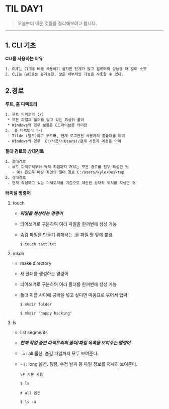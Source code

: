 # 	TIL DAY1

> 오늘부터 배운 것들을 정리해보려고 합니다. 

___

## 1. CLI 기초 

**CLI를 사용하는 이유**

 	1. GUI는 CLI에 비해 사용하기 쉽지만 단계가 많고 컴퓨터의 성능을 더 많이 소모
 	2. CLI는 GUI로는 불가능한, 많은 세부적인 기능을 사용할 수 있다.



## 2.경로

__루트, 홈 디렉토리__

 	1. 루트 디렉토리 (/)
     * 모든 파일과 폴더를 담고 있는 최상위 폴더
     * Windows의 경우 보통은 C드라이브를 의미함 
 	2.  홈 디렉토리 (~)
     - Tilde (틸드)라고 부르며, 현재 로그인된 사용자의 홈폴더를 의미
     - Windows의 경우  C:/사용자(Users)/현재 사용자 계정을 의미

__절대 경로와 상대경로__

 	1. 절대경로
     - 루트 디렉토리부터 목적 지점까지 거치는 모든 경로를 전부 작성한 것
       - 예) 윈도우 바탕 화면의 절대 경로 C:/Users/kyle/Desktop
 	2. 상대경로
     - 현재 작업하고 있는 디렉토리를 기준으로 계산된 상대적 위치를 작성한 것

__터미널 명령어__

 1. touch 

    - ___파일을 생성하는 명령어___

    - 띄어쓰기로 구분하여 여러 파일을 한꺼번에 생성 가능

    - 숨김 파일을 만들기 위해서는 .을 파일 명 앞에 붙임

      `$ touch text.txt`

 2. mkdir 

    - make directory

    - 새 폴더를 생성하는 명령어

    - 띄어쓰기로 구분하여 여러 폴더를 한꺼번에 생성 가능

    - 폴더 이름 사이에 공백을 넣고 싶다면 따옴표로 묶어서 입력

       `$ mkdir folder `

      `$ mkdir 'happy hacking'`

 3. ls

    - list segments

    - ___현재 작업 중인 디렉토리의 폴더/파일 목록을 보여주는 명령어___

    - `-a` :  all 옵션. 숨김 파일까지 모두 보여준다.

    - `-ㅣ`:  long 옵션. 용량, 수정 날짜 등 파일 정보를 자세히 보여준다.

      ```\# 기본 사용 ```

      ```$ ls ```

      ``` # all 옵션 ``` 

      ```$ ls -a ```

      

    

    

    

